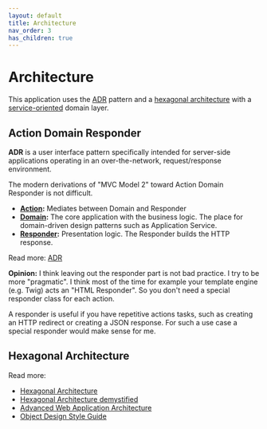 ```yaml
---
layout: default
title: Architecture
nav_order: 3
has_children: true
---
```


# Architecture

This application uses the [ADR](#action-domain-responder-adr) pattern and a [hexagonal architecture](#hexagonal-architecture) with a [service-oriented](domain.md#service-oriented-architecture-soa) domain layer.  

## Action Domain Responder

**ADR** is a user interface pattern specifically intended for server-side applications operating in an over-the-network, request/response environment.

The modern derivations of "MVC Model 2"  toward Action Domain Responder is not difficult. 

* **[Action](action.md):** Mediates between Domain and Responder
* **[Domain](domain.md):** The core application with the business logic. The place for domain-driven design patterns such as Application Service.
* **[Responder](action.md#responder):** Presentation logic. The Responder builds the HTTP response.

Read more: [ADR](https://github.com/pmjones/adr/blob/master/ADR.md)

**Opinion:** I think leaving out the responder part is not bad practice. 
I try to be more "pragmatic". I think most of the time for example
your template engine (e.g. Twig) acts  an "HTML Responder". 
So you don't need a special responder class for each action.
                    
A responder is useful if you have repetitive actions tasks, 
such as creating an HTTP redirect or creating a JSON response. 
For such a use case a special responder would make sense for me.

## Hexagonal Architecture

Read more:

* [Hexagonal Architecture](https://fideloper.com/hexagonal-architecture)
* [Hexagonal Architecture demystified](https://madewithlove.be/hexagonal-architecture-demystified/)
* [Advanced Web Application Architecture](https://www.slideshare.net/matthiasnoback/advanced-web-application-architecture-full-stack-europe-2019)
* [Object Design Style Guide](https://www.manning.com/books/object-design-style-guide?a_aid=object-design&a_bid=4e089b42)

